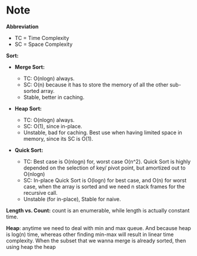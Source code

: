# Note

**Abbreviation**
  + TC = Time Complexity
  + SC = Space Complexity

**Sort:**

  - **Merge Sort:**
    + TC: O(nlogn) always.
    + SC: O(n) because it has to store the memory of all the other sub-sorted array.
    + Stable, better in caching.

  - **Heap Sort:**
    + TC: O(nlogn) always.
    + SC: O(1), since in-place.
    + Unstable, bad for caching. Best use when having limited space in memory, since its SC is O(1).

  - **Quick Sort:**
    + TC: Best case is O(nlogn) for, worst case O(n^2). Quick Sort is highly depended on the selection of key/ pivot point, but amortized out to O(nlogn)
    + SC: In-place Quick Sort is O(logn) for best case, and O(n) for worst case, when the array is sorted and we need n stack frames for the recursive call.
    + Unstable (for in-place), Stable for naive.

**Length vs. Count:** count is an enumerable, while length is actually constant time.

**Heap**: anytime we need to deal with min and max queue. And because heap is log(n) time, whereas other finding min-max will result in linear time complexity. When the subset that we wanna merge is already sorted, then using heap the heap
